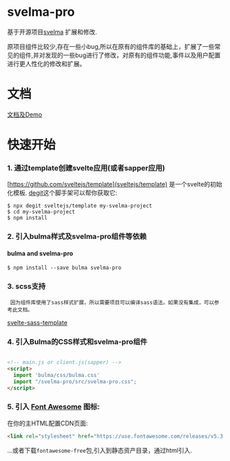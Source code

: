 


# svelma-pro

基于开源项目[svelma](https://github.com/c0bra/svelma) 扩展和修改.

原项目组件比较少,存在一些小bug,所以在原有的组件库的基础上，扩展了一些常见的组件,并对发现的一些bug进行了修改，对原有的组件功能,事件以及用户配置进行更人性化的修改和扩展。


# 文档

[文档及Demo](https://keiferju.github.io/svelma-pro/)

# 快速开始

### 1. 通过template创建svelte应用(或者sapper应用)

[https://github.com/sveltejs/template](sveltejs/template) 是一个svelte的初始化模板. [degit](https://www.npmjs.com/package/degit)这个脚手架可以帮你获取它:

    $ npx degit sveltejs/template my-svelma-project
    $ cd my-svelma-project
    $ npm install


### 2. 引入bulma样式及svelma-pro组件等依赖

#### bulma and svelma-pro

    $ npm install --save bulma svelma-pro

### 3. scss支持

     因为组件库使用了sass样式扩展，所以需要项目可以编译sass语法。如果没有集成，可以参考此文档。


    
 [svelte-sass-template](https://github.com/KeiferJu/svelte-sass-template)

### 4. 引入Bulma的CSS样式和svelma-pro组件

```html

<!-- main.js or client.js(sapper) -->
<script>
  import 'bulma/css/bulma.css'
  import "/svelma-pro/src/svelma-pro.css";
</script>
```

### 5. 引入 [Font Awesome](https://fontawesome.com/) 图标:

在你的主HTML配置CDN页面:

```html
<link rel="stylesheet" href="https://use.fontawesome.com/releases/v5.3.1/css/all.css"></link>
```

...或者下载`fontawesome-free`包,引入到静态资产目录，通过html引入.
